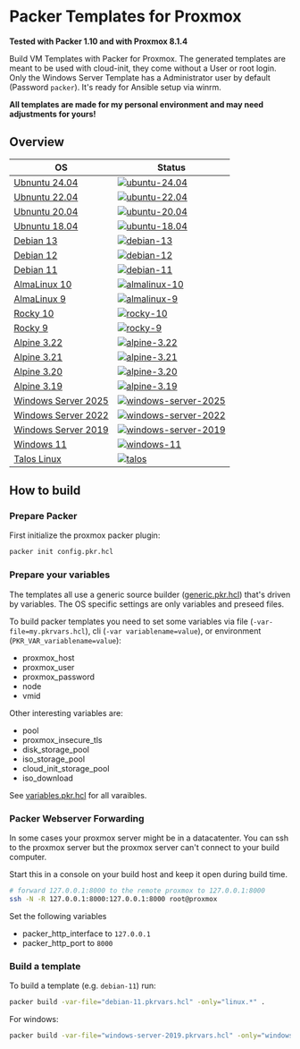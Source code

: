 # Packer Templates for Proxmox

**Tested with Packer 1.10 and with Proxmox 8.1.4**

Build VM Templates with Packer for Proxmox. The generated templates are meant to be used with cloud-init, they come without a User or root login.
Only the Windows Server Template has a Administrator user by default (Password `packer`). It's ready for Ansible setup via winrm.

**All templates are made for my personal environment and may need adjustments for yours!**

## Overview

| OS                                                       | Status                                                                                                                                                                                                                           |
| -------------------------------------------------------- | -------------------------------------------------------------------------------------------------------------------------------------------------------------------------------------------------------------------------------- |
| [Ubnuntu 24.04](./ubuntu-24.04.pkrvars.hcl)              | [![ubuntu-24.04](https://github.com/Pumba98/proxmox-packer-templates/actions/workflows/ubuntu-24.04.yml/badge.svg)](https://github.com/Pumba98/proxmox-packer-templates/actions/workflows/ubuntu-24.04.yml)                      |
| [Ubnuntu 22.04](./ubuntu-22.04.pkrvars.hcl)              | [![ubuntu-22.04](https://github.com/Pumba98/proxmox-packer-templates/actions/workflows/ubuntu-22.04.yml/badge.svg)](https://github.com/Pumba98/proxmox-packer-templates/actions/workflows/ubuntu-22.04.yml)                      |
| [Ubnuntu 20.04](./ubuntu-20.04.pkrvars.hcl)              | [![ubuntu-20.04](https://github.com/Pumba98/proxmox-packer-templates/actions/workflows/ubuntu-20.04.yml/badge.svg)](https://github.com/Pumba98/proxmox-packer-templates/actions/workflows/ubuntu-20.04.yml)                      |
| [Ubnuntu 18.04](./ubuntu-18.04.pkrvars.hcl)              | [![ubuntu-18.04](https://github.com/Pumba98/proxmox-packer-templates/actions/workflows/ubuntu-18.04.yml/badge.svg)](https://github.com/Pumba98/proxmox-packer-templates/actions/workflows/ubuntu-18.04.yml)                      |
| [Debian 13](./debian-13.pkrvars.hcl)                     | [![debian-13](https://github.com/Pumba98/proxmox-packer-templates/actions/workflows/debian-13.yml/badge.svg)](https://github.com/Pumba98/proxmox-packer-templates/actions/workflows/debian-13.yml)                               |
| [Debian 12](./debian-12.pkrvars.hcl)                     | [![debian-12](https://github.com/Pumba98/proxmox-packer-templates/actions/workflows/debian-12.yml/badge.svg)](https://github.com/Pumba98/proxmox-packer-templates/actions/workflows/debian-12.yml)                               |
| [Debian 11](./debian-11.pkrvars.hcl)                     | [![debian-11](https://github.com/Pumba98/proxmox-packer-templates/actions/workflows/debian-11.yml/badge.svg)](https://github.com/Pumba98/proxmox-packer-templates/actions/workflows/debian-11.yml)                               |
| [AlmaLinux 10](./almalinux-10.pkrvars.hcl)               | [![almalinux-10](https://github.com/Pumba98/proxmox-packer-templates/actions/workflows/almalinux-10.yml/badge.svg)](https://github.com/Pumba98/proxmox-packer-templates/actions/workflows/almalinux-10.yml)                      |
| [AlmaLinux 9](./almalinux-9.pkrvars.hcl)                 | [![almalinux-9](https://github.com/Pumba98/proxmox-packer-templates/actions/workflows/almalinux-9.yml/badge.svg)](https://github.com/Pumba98/proxmox-packer-templates/actions/workflows/almalinux-9.yml)                         |
| [Rocky 10](./rocky-10.pkrvars.hcl)                       | [![rocky-10](https://github.com/Pumba98/proxmox-packer-templates/actions/workflows/rocky-10.yml/badge.svg)](https://github.com/Pumba98/proxmox-packer-templates/actions/workflows/rocky-10.yml)                                  |
| [Rocky 9](./rocky-9.pkrvars.hcl)                         | [![rocky-9](https://github.com/Pumba98/proxmox-packer-templates/actions/workflows/rocky-9.yml/badge.svg)](https://github.com/Pumba98/proxmox-packer-templates/actions/workflows/rocky-9.yml)                                     |
| [Alpine 3.22](./alpine-3.22.pkrvars.hcl)                 | [![alpine-3.22](https://github.com/Pumba98/proxmox-packer-templates/actions/workflows/alpine-3.22.yml/badge.svg)](https://github.com/Pumba98/proxmox-packer-templates/actions/workflows/alpine-3.22.yml)                         |
| [Alpine 3.21](./alpine-3.21.pkrvars.hcl)                 | [![alpine-3.21](https://github.com/Pumba98/proxmox-packer-templates/actions/workflows/alpine-3.21.yml/badge.svg)](https://github.com/Pumba98/proxmox-packer-templates/actions/workflows/alpine-3.21.yml)                         |
| [Alpine 3.20](./alpine-3.20.pkrvars.hcl)                 | [![alpine-3.20](https://github.com/Pumba98/proxmox-packer-templates/actions/workflows/alpine-3.20.yml/badge.svg)](https://github.com/Pumba98/proxmox-packer-templates/actions/workflows/alpine-3.20.yml)                         |
| [Alpine 3.19](./alpine-3.19.pkrvars.hcl)                 | [![alpine-3.19](https://github.com/Pumba98/proxmox-packer-templates/actions/workflows/alpine-3.19.yml/badge.svg)](https://github.com/Pumba98/proxmox-packer-templates/actions/workflows/alpine-3.19.yml)                         |
| [Windows Server 2025](./windows-server-2025.pkrvars.hcl) | [![windows-server-2025](https://github.com/Pumba98/proxmox-packer-templates/actions/workflows/windows-server-2025.yml/badge.svg)](https://github.com/Pumba98/proxmox-packer-templates/actions/workflows/windows-server-2025.yml) |
| [Windows Server 2022](./windows-server-2022.pkrvars.hcl) | [![windows-server-2022](https://github.com/Pumba98/proxmox-packer-templates/actions/workflows/windows-server-2022.yml/badge.svg)](https://github.com/Pumba98/proxmox-packer-templates/actions/workflows/windows-server-2022.yml) |
| [Windows Server 2019](./windows-server-2019.pkrvars.hcl) | [![windows-server-2019](https://github.com/Pumba98/proxmox-packer-templates/actions/workflows/windows-server-2019.yml/badge.svg)](https://github.com/Pumba98/proxmox-packer-templates/actions/workflows/windows-server-2019.yml) |
| [Windows 11](./windows-11.pkrvars.hcl)                   | [![windows-11](https://github.com/Pumba98/proxmox-packer-templates/actions/workflows/windows-11.yml/badge.svg)](https://github.com/Pumba98/proxmox-packer-templates/actions/workflows/windows-11.yml)                            |
| [Talos Linux](./talos.pkrvars.hcl)                       | [![talos](https://github.com/Pumba98/proxmox-packer-templates/actions/workflows/talos.yml/badge.svg)](https://github.com/Pumba98/proxmox-packer-templates/actions/workflows/talos.yml)                                           |

## How to build

### Prepare Packer

First initialize the proxmox packer plugin:

```sh
packer init config.pkr.hcl
```

### Prepare your variables

The templates all use a generic source builder ([generic.pkr.hcl](./generic.pkr.hcl)) that's driven by variables. The OS specific settings are only variables and preseed files.

To build packer templates you need to set some variables via file (`-var-file=my.pkrvars.hcl`), cli (`-var variablename=value`), or environment (`PKR_VAR_variablename=value`):

- proxmox_host
- proxmox_user
- proxmox_password
- node
- vmid

Other interesting variables are:

- pool
- proxmox_insecure_tls
- disk_storage_pool
- iso_storage_pool
- cloud_init_storage_pool
- iso_download

See [variables.pkr.hcl](./variables.pkr.hcl) for all varaibles.

### Packer Webserver Forwarding

In some cases your proxmox server might be in a datacatenter. You can ssh to the proxmox server but the proxmox server can't connect to your build computer.

Start this in a console on your build host and keep it open during build time.

```bash
# forward 127.0.0.1:8000 to the remote proxmox to 127.0.0.1:8000
ssh -N -R 127.0.0.1:8000:127.0.0.1:8000 root@proxmox
```

Set the following variables

- packer_http_interface to `127.0.0.1`
- packer_http_port to `8000`

### Build a template

To build a template (e.g. `debian-11`) run:

```sh
packer build -var-file="debian-11.pkrvars.hcl" -only="linux.*" .
```

For windows:

```sh
packer build -var-file="windows-server-2019.pkrvars.hcl" -only="windows.*" .
```
